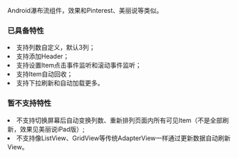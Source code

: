 Android瀑布流组件，效果和Pinterest、美丽说等类似。<BR/>

<h3>已具备特性</h3>
<li>支持列数自定义，默认3列；</li>
<li>支持添加Header；</li>
<li>支持设置Item点击事件监听和滚动事件监听；</li>
<li>支持Item自动回收；</li>
<li>支持下拉刷新和自动加载更多。</li>

<h3>暂不支持特性</h3>
<li>不支持切换屏幕后自动变换列数、重新排列页面内所有可见Item（不是全部刷新，效果见美丽说iPad版）;</li>
<li>不支持像ListView、GridView等传统AdapterView一样通过更新数据自动刷新View。</li>
